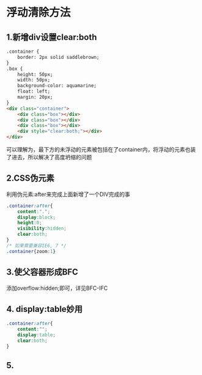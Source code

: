 # 浮动清除方法

## 1.新增div设置clear:both

```html
.container {
    border: 2px solid saddlebrown;
}
.box {
    height: 50px;
    width: 50px;
    background-color: aquamarine;
    float: left;
    margin: 20px;
}
<div class="container">
    <div class="box"></div>
    <div class="box"></div>
    <div class="box"></div>
    <div style="clear:both;"></div>
</div>
```

可以理解为，最下方的未浮动的元素被包括在了container内，将浮动的元素也装了进去，所以解决了高度坍缩的问题

## 2.CSS伪元素

利用伪元素:after来完成上面新增了一个DIV完成的事

```css
.container:after{
    content:".";
    display:block;
    height:0;
    visibility:hidden;
    clear:both;
}
/* 如果需要兼容IE6, 7 */
.container{zoom:1}
```

## 3.使父容器形成BFC

添加overflow:hidden;即可，详见BFC-IFC

## 4. display:table妙用

```css
.container:after{
    content:"";
    display:table;
    clear:both;
}
```

## 5.